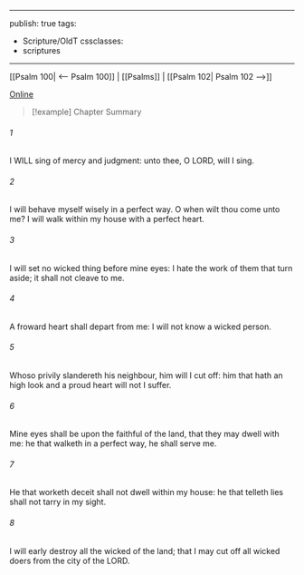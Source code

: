 

---
publish: true
tags:
  - Scripture/OldT
cssclasses:
  - scriptures
---
[[Psalm 100| <-- Psalm 100]] | [[Psalms]] | [[Psalm 102| Psalm 102 -->]]

[Online](https://churchofjesuschrist.org/study/scriptures/ot/ps/101?lang=eng)

>[!example] Chapter Summary
>
###### 1
I WILL sing of mercy and judgment: unto thee, O LORD, will I sing.
###### 2
I will behave myself wisely in a perfect way.  O when wilt thou come unto me?  I will walk within my house with a perfect heart.
###### 3
I will set no wicked thing before mine eyes: I hate the work of them that turn aside; it shall not cleave to me.
###### 4
A froward heart shall depart from me: I will not know a wicked person.
###### 5
Whoso privily slandereth his neighbour, him will I cut off: him that hath an high look and a proud heart will not I suffer.
###### 6
Mine eyes shall be upon the faithful of the land, that they may dwell with me: he that walketh in a perfect way, he shall serve me.
###### 7
He that worketh deceit shall not dwell within my house: he that telleth lies shall not tarry in my sight.
###### 8
I will early destroy all the wicked of the land; that I may cut off all wicked doers from the city of the LORD.



